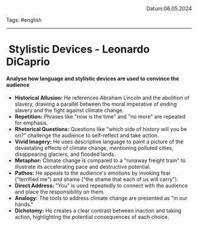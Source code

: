 <p align="right">Datum:06.05.2024</p>

Tags: #english 

---

#  Stylistic Devices - Leonardo DiCaprio
#### Analyse how language and stylistic devices are used to convince the audience

- **Historical Allusion:** He references Abraham Lincoln and the abolition of slavery, drawing a parallel between the moral imperative of ending slavery and the fight against climate change.
- **Repetition:** Phrases like "now is the time" and "no more" are repeated for emphasis.
- **Rhetorical Questions:** Questions like "which side of history will you be on?" challenge the audience to self-reflect and take action.
- **Vivid Imagery:** He uses descriptive language to paint a picture of the devastating effects of climate change, mentioning polluted cities, disappearing glaciers, and flooded lands.
- **Metaphor:** Climate change is compared to a "runaway freight train" to illustrate its accelerating pace and destructive potential.
- **Pathos:** He appeals to the audience's emotions by invoking fear ("terrified me") and shame ("the shame that each of us will carry").
- **Direct Address:** "You" is used repeatedly to connect with the audience and place the responsibility on them.
- **Analogy:** The tools to address climate change are presented as "in our hands."
- **Dichotomy:** He creates a clear contrast between inaction and taking action, highlighting the potential consequences of each choice.